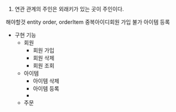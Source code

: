 1. 연관 관계의 주인은 외래키가 있는 곳이 주인이다.

해야할것
entity order, orderItem 
중복아이디회원 가입 불가
아이템 등록

- 구현 기능
  - 회원
    - 회원 가입 
    - 회원 삭제
    - 회원 조회
  - 아이템
    - 아이템 삭제
    - 아이템 등록
    - 
  - 주문